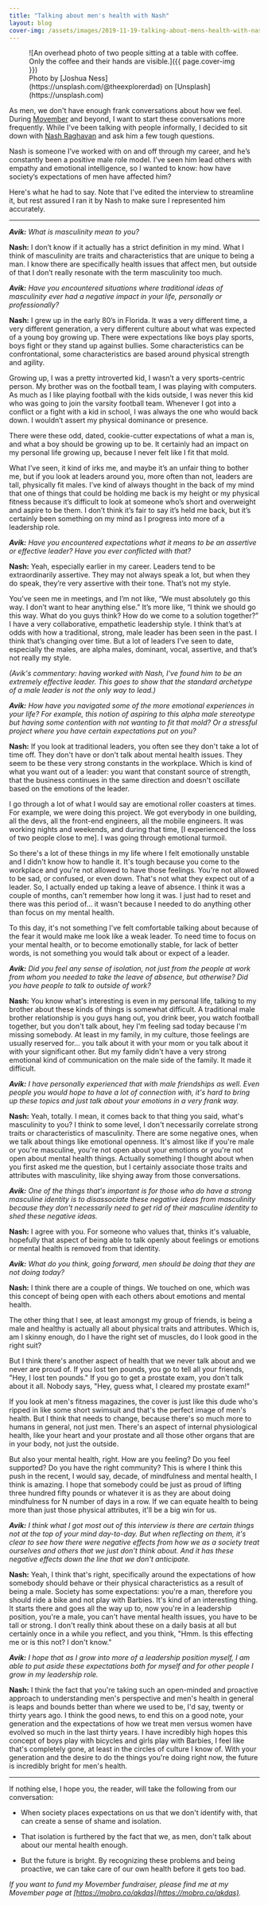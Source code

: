 ```yaml
---
title: "Talking about men's health with Nash"
layout: blog
cover-img: /assets/images/2019-11-19-talking-about-mens-health-with-nash/cover-photo.jpg
---
```


<figure markdown="1">
![An overhead photo of two people sitting at a table with coffee. Only the coffee and their hands are visible.]({{ page.cover-img }})
<figcaption markdown="1">Photo by [Joshua Ness](https://unsplash.com/@theexplorerdad) on [Unsplash](https://unsplash.com)
</figcaption>
</figure>

As men, we don't have enough frank conversations about how we feel. During [Movember](https://movember.com/) and beyond, I want to start these conversations more frequently. While I've been talking with people informally, I decided to sit down with [Nash Raghavan](https://www.linkedin.com/in/nashraghavan/) and ask him a few tough questions.

Nash is someone I’ve worked with on and off through my career, and he’s constantly been a positive male role model. I’ve seen him lead others with empathy and emotional intelligence, so I wanted to know: how have society’s expectations of men have affected him?

Here's what he had to say. Note that I've edited the interview to streamline it, but rest assured I ran it by Nash to make sure I represented him accurately.

---

_**Avik:** What is masculinity mean to you?_

**Nash:** I don’t know if it actually has a strict definition in my mind. What I think of masculinity are traits and characteristics that are unique to being a man. I know there are specifically health issues that affect men, but outside of that I don’t really resonate with the term masculinity too much.

_**Avik:** Have you encountered situations where traditional ideas of masculinity ever had a negative impact in your life, personally or professionally?_

**Nash:** I grew up in the early 80’s in Florida. It was a very different time, a very different generation, a very different culture about what was expected of a young boy growing up. There were expectations like boys play sports, boys fight or they stand up against bullies. Some characteristics can be confrontational, some characteristics are based around physical strength and agility.

Growing up, I was a pretty introverted kid, I wasn’t a very sports-centric person. My brother was on the football team, I was playing with computers. As much as I like playing football with the kids outside, I was never this kid who was going to join the varsity football team. Whenever I got into a conflict or a fight with a kid in school, I was always the one who would back down. I wouldn’t assert my physical dominance or presence.

There were these odd, dated, cookie-cutter expectations of what a man is, and what a boy should be growing up to be. It certainly had an impact on my personal life growing up, because I never felt like I fit that mold.

What I’ve seen, it kind of irks me, and maybe it’s an unfair thing to bother me, but if you look at leaders around you, more often than not, leaders are tall, physically fit males. I’ve kind of always thought in the back of my mind that one of things that could be holding me back is my height or my physical fitness because it’s difficult to look at someone who’s short and overweight and aspire to be them. I don’t think it’s fair to say it’s held me back, but it’s certainly been something on my mind as I progress into more of a leadership role.

_**Avik:** Have you encountered expectations what it means to be an assertive or effective leader? Have you ever conflicted with that?_

**Nash:** Yeah, especially earlier in my career. Leaders tend to be extraordinarily assertive. They may not always speak a lot, but when they do speak, they’re very assertive with their tone. That’s not my style.

You’ve seen me in meetings, and I’m not like, “We must absolutely go this way. I don’t want to hear anything else.” It’s more like, “I think we should go this way. What do you guys think? How do we come to a solution together?” I have a very collaborative, empathetic leadership style. I think that’s at odds with how a traditional, strong, male leader has been seen in the past. I think that’s changing over time. But a lot of leaders I’ve seen to date, especially the males, are alpha males, dominant, vocal, assertive, and that’s not really my style.

_(Avik's commentary: having worked with Nash, I've found him to be an extremely effective leader. This goes to show that the standard archetype of a male leader is not the only way to lead.)_

_**Avik:** How have you navigated some of the more emotional experiences in your life? For example, this notion of aspiring to this alpha male stereotype but having some contention with not wanting to fit that mold? Or a stressful project where you have certain expectations put on you?_

**Nash:** If you look at traditional leaders, you often see they don't take a lot of time off. They don't have or don't talk about mental health issues. They seem to be these very strong constants in the workplace. Which is kind of what you want out of a leader: you want that constant source of strength, that the business continues in the same direction and doesn't oscillate based on the emotions of the leader.

I go through a lot of what I would say are emotional roller coasters at times. For example, we were doing this project. We got everybody in one building, all the devs, all the front-end engineers, all the mobile engineers. It was working nights and weekends, and during that time, \[I experienced the loss of two people close to me\]. I was going through emotional turmoil.

So there's a lot of these things in my life where I felt emotionally unstable and I didn't know how to handle it. It's tough because you come to the workplace and you're not allowed to have those feelings. You're not allowed to be sad, or confused, or even down. That's not what they expect out of a leader. So, I actually ended up taking a leave of absence. I think it was a couple of months, can't remember how long it was. I just had to reset and there was this period of... it wasn't because I needed to do anything other than focus on my mental health.

To this day, it's not something I've felt comfortable talking about because of the fear it would make me look like a weak leader. To need time to focus on your mental health, or to become emotionally stable, for lack of better words, is not something you would talk about or expect of a leader.

_**Avik:** Did you feel any sense of isolation, not just from the people at work from whom you needed to take the leave of absence, but otherwise? Did you have people to talk to outside of work?_

**Nash:** You know what's interesting is even in my personal life, talking to my brother about these kinds of things is somewhat difficult. A traditional male brother relationship is you guys hang out, you drink beer, you watch football together, but you don't talk about, hey I'm feeling sad today because I'm missing somebody. At least in my family, in my culture, those feelings are usually reserved for... you talk about it with your mom or you talk about it with your significant other. But my family didn't have a very strong emotional kind of communication on the male side of the family. It made it difficult.

_**Avik:** I have personally experienced that with male friendships as well. Even people you would hope to have a lot of connection with, it's hard to bring up these topics and just talk about your emotions in a very frank way._

**Nash:** Yeah, totally. I mean, it comes back to that thing you said, what's masculinity to you? I think to some level, I don't necessarily correlate strong traits or characteristics of masculinity. There are some negative ones, when we talk about things like emotional openness. It's almost like if you're male or you're masculine, you're not open about your emotions or you're not open about mental health things. Actually something I thought about when you first asked me the question, but I certainly associate those traits and attributes with masculinity, like shying away from those conversations.

_**Avik:** One of the things that's important is for those who do have a strong masculine identity is to disassociate these negative ideas from masculinity because they don't necessarily need to get rid of their masculine identity to shed these negative ideas._

**Nash:** I agree with you. For someone who values that, thinks it's valuable, hopefully that aspect of being able to talk openly about feelings or emotions or mental health is removed from that identity.

_**Avik:** What do you think, going forward, men should be doing that they are not doing today?_

**Nash:** I think there are a couple of things. We touched on one, which was this concept of being open with each others about emotions and mental health.

The other thing that I see, at least amongst my group of friends, is being a male and healthy is actually all about physical traits and attributes. Which is, am I skinny enough, do I have the right set of muscles, do I look good in the right suit?

But I think there's another aspect of health that we never talk about and we never are proud of. If you lost ten pounds, you go to tell all your friends, "Hey, I lost ten pounds." If you go to get a prostate exam, you don't talk about it all. Nobody says, "Hey, guess what, I cleared my prostate exam!"

If you look at men's fitness magazines, the cover is just like this dude who's ripped in like some short swimsuit and that's the perfect image of men's health. But I think that needs to change, because there's so much more to humans in general, not just men. There's an aspect of internal physiological health, like your heart and your prostate and all those other organs that are in your body, not just the outside.

But also your mental health, right. How are you feeling? Do you feel supported? Do you have the right community? This is where I think this push in the recent, I would say, decade, of mindfulness and mental health, I think is amazing. I hope that somebody could be just as proud of lifting three hundred fifty pounds or whatever it is as they are about doing mindfulness for N number of days in a row. If we can equate health to being more than just those physical attributes, it'll be a big win for us.

_**Avik:** I think what I got most out of this interview is there are certain things not at the top of your mind day-to-day. But when reflecting on them, it's clear to see how there were negative effects from how we as a society treat ourselves and others that we just don't think about. And it has these negative effects down the line that we don't anticipate._

**Nash:** Yeah, I think that's right, specifically around the expectations of how somebody should behave or their physical characteristics as a result of being a male. Society has some expectations: you're a man, therefore you should ride a bike and not play with Barbies. It's kind of an interesting thing. It starts there and goes all the way up to, now you're in a leadership position, you're a male, you can't have mental health issues, you have to be tall or strong. I don't really think about these on a daily basis at all but certainly once in a while you reflect, and you think, "Hmm. Is this effecting me or is this not? I don't know."

_**Avik:** I hope that as I grow into more of a leadership position myself, I am able to put aside these expectations both for myself and for other people I grow in my leadership role._

**Nash:** I think the fact that you're taking such an open-minded and proactive approach to understanding men's perspective and men's health in general is leaps and bounds better than where we used to be, I'd say, twenty or thirty years ago. I think the good news, to end this on a good note, your generation and the expectations of how we treat men versus women have evolved so much in the last thirty years. I have incredibly high hopes this concept of boys play with bicycles and girls play with Barbies, I feel like that's completely gone, at least in the circles of culture I know of. With your generation and the desire to do the things you're doing right now, the future is incredibly bright for men's health.

---

If nothing else, I hope you, the reader, will take the following from our conversation:

- When society places expectations on us that we don't identify with, that can create a sense of shame and isolation.

- That isolation is furthered by the fact that we, as men, don't talk about about our mental health enough.

- But the future is bright. By recognizing these problems and being proactive, we can take care of our own health before it gets too bad.

_If you want to fund my Movember fundraiser, please find me at my Movember page at [https://mobro.co/akdas](https://mobro.co/akdas)._
